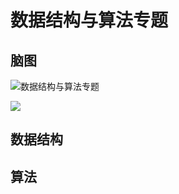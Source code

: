 # 数据结构与算法专题 


## 脑图
![数据结构与算法专题](https://github.com/Devonmusa/demos-parent/tree/develop/algorithm-demo/doc/DataStructureAndAlgorithm.png)
 
  <img src="https://github.com/Devonmusa/demos-parent/tree/develop/algorithm-demo/doc/DataStructureAndAlgorithm.png"/>

##  数据结构
  

## 算法
